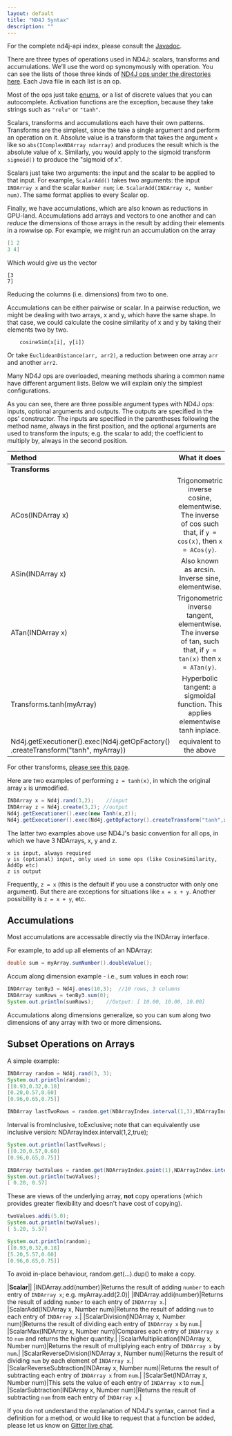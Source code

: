 ```yaml
---
layout: default
title: "ND4J Syntax"
description: ""
---
```



For the complete nd4j-api index, please consult the [Javadoc](../doc).

There are three types of operations used in ND4J: scalars, transforms and accumulations. We’ll use the word op synonymously with operation. You can see the lists of those three kinds of [ND4J ops under the directories here]( https://github.com/deeplearning4j/nd4j/blob/master/nd4j-backends/nd4j-api-parent/nd4j-api/src/main/java/org/nd4j/linalg/api/ops/impl
). Each Java file in each list is an op.

Most of the ops just take [enums](https://docs.oracle.com/javase/tutorial/java/javaOO/enum.html), or a list of discrete values that you can autocomplete. Activation functions are the exception, because they take strings such as `"relu"` or `"tanh"`.

Scalars, transforms and accumulations each have their own patterns. Transforms are the simplest, since the take a single argument and perform an operation on it. Absolute value is a transform that takes the argument `x` like so `abs(IComplexNDArray ndarray)` and produces the result which is the absolute value of x. Similarly, you would apply to the sigmoid transform `sigmoid()` to produce the "sigmoid of x".

Scalars just take two arguments: the input and the scalar to be applied to that input. For example, `ScalarAdd()` takes two arguments: the input `INDArray x` and the scalar `Number num`; i.e. `ScalarAdd(INDArray x, Number num)`. The same format applies to every Scalar op.

Finally, we have accumulations, which are also known as reductions in GPU-land. Accumulations add arrays and vectors to one another and can *reduce* the dimensions of those arrays in the result by adding their elements in a rowwise op. For example, we might run an accumulation on the array
```java
[1 2
3 4]
```
Which would give us the vector
```
[3
7]
```
Reducing the columns (i.e. dimensions) from two to one.

Accumulations can be either pairwise or scalar. In a pairwise reduction, we might be dealing with two arrays, x and y, which have the same shape. In that case, we could calculate the cosine similarity of x and y by taking their elements two by two.

        cosineSim(x[i], y[i])

Or take `EuclideanDistance(arr, arr2)`, a reduction between one array `arr` and another `arr2`.

Many ND4J ops are overloaded, meaning methods sharing a common name have different argument lists. Below we will explain only the simplest configurations.

As you can see, there are three possible argument types with ND4J ops: inputs, optional arguments and outputs. The outputs are specified in the ops' constructor. The inputs are specified in the parentheses following the method name, always in the first position, and the optional arguments are used to transform the inputs; e.g. the scalar to add; the coefficient to multiply by, always in the second position.

|Method| What it does |
|:----|:-------------:|
|**Transforms**||
|ACos(INDArray x)|Trigonometric inverse cosine, elementwise. The inverse of cos such that, if `y = cos(x)`, then `x = ACos(y)`.|
|ASin(INDArray x)|Also known as arcsin. Inverse sine, elementwise.|
|ATan(INDArray x)|Trigonometric inverse tangent, elementwise. The inverse of tan, such that, if `y = tan(x)` then `x = ATan(y)`.|
|Transforms.tanh(myArray)|Hyperbolic tangent: a sigmoidal function. This applies elementwise tanh inplace.|
|Nd4j.getExecutioner().exec(Nd4j.getOpFactory() .createTransform("tanh", myArray))|equivalent to the above|

For other transforms, [please see this page](https://github.com/deeplearning4j/nd4j/blob/master/nd4j-backends/nd4j-api-parent/nd4j-api/src/main/java/org/nd4j/linalg/ops/transforms/Transforms.java).

Here are two examples of performing `z = tanh(x)`, in which the original array `x` is unmodified.
```java
INDArray x = Nd4j.rand(3,2);	//input
INDArray z = Nd4j.create(3,2); //output
Nd4j.getExecutioner().exec(new Tanh(x,z));
Nd4j.getExecutioner().exec(Nd4j.getOpFactory().createTransform("tanh",x,z));
```
The latter two examples above use ND4J's basic convention for all ops, in which we have 3 NDArrays, x, y and z.
```
x is input, always required
y is (optional) input, only used in some ops (like CosineSimilarity, AddOp etc)
z is output
```
Frequently, `z = x` (this is the default if you use a constructor with only one argument). But there are exceptions for situations like `x = x + y`. Another possibility is `z = x + y`, etc.

## Accumulations  

Most accumulations are accessable directly via the INDArray interface.

For example, to add up all elements of an NDArray:
```java
double sum = myArray.sumNumber().doubleValue();
```
Accum along dimension example - i.e., sum values in each row:
```java
INDArray tenBy3 = Nd4j.ones(10,3);	//10 rows, 3 columns
INDArray sumRows = tenBy3.sum(0);
System.out.println(sumRows);	//Output: [ 10.00, 10.00, 10.00]
```
Accumulations along dimensions generalize, so you can sum along two dimensions of any array with two or more dimensions.

## Subset Operations on Arrays

A simple example:
```java
INDArray random = Nd4j.rand(3, 3);
System.out.println(random);
[[0.93,0.32,0.18]
[0.20,0.57,0.60]
[0.96,0.65,0.75]]

INDArray lastTwoRows = random.get(NDArrayIndex.interval(1,3),NDArrayIndex.all());
```
Interval is fromInclusive, toExclusive; note that can equivalently use inclusive version: NDArrayIndex.interval(1,2,true);
```java
System.out.println(lastTwoRows);
[[0.20,0.57,0.60]
[0.96,0.65,0.75]]

INDArray twoValues = random.get(NDArrayIndex.point(1),NDArrayIndex.interval(0, 2));
System.out.println(twoValues);
[ 0.20, 0.57]
```
These are views of the underlying array, **not** copy operations (which provides greater flexibility and doesn't have cost of copying).
```java
twoValues.addi(5.0);
System.out.println(twoValues);
[ 5.20, 5.57]

System.out.println(random);
[[0.93,0.32,0.18]
[5.20,5.57,0.60]
[0.96,0.65,0.75]]
```
To avoid in-place behaviour, random.get(...).dup() to make a copy.

|**Scalar**||
|INDArray.add(number)|Returns the result of adding `number` to each entry of `INDArray x`; e.g. myArray.add(2.0)|
|INDArray.addi(number)|Returns the result of adding `number` to each entry of `INDArray x`.|
|ScalarAdd(INDArray x, Number num)|Returns the result of adding `num` to each entry of `INDArray x`.|
|ScalarDivision(INDArray x, Number num)|Returns the result of dividing each entry of `INDArray x` by `num`.|
|ScalarMax(INDArray x, Number num)|Compares each entry of `INDArray x` to `num` and returns the higher quantity.|
|ScalarMultiplication(INDArray x, Number num)|Returns the result of multiplying each entry of `INDArray x` by `num`.|
|ScalarReverseDivision(INDArray x, Number num)|Returns the result of dividing `num` by each element of `INDArray x`.|
|ScalarReverseSubtraction(INDArray x, Number num)|Returns the result of subtracting each entry of `INDArray x` from `num`.|
|ScalarSet(INDArray x, Number num)|This sets the value of each entry of `INDArray x` to `num`.|
|ScalarSubtraction(INDArray x, Number num)|Returns the result of subtracting `num` from each entry of `INDArray x`.|


If you do not understand the explanation of ND4J's syntax, cannot find a definition for a method, or would like to request that a function be added, please let us know on [Gitter live chat](https://gitter.im/deeplearning4j/deeplearning4j).
